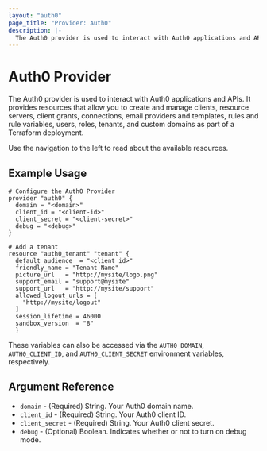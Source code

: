 ```yaml
---
layout: "auth0"
page_title: "Provider: Auth0"
description: |-
  The Auth0 provider is used to interact with Auth0 applications and APIs.
---
```


# Auth0 Provider

The Auth0 provider is used to interact with Auth0 applications and APIs. It provides resources that allow you to create and manage clients, resource servers, client grants, connections, email providers and templates, rules and rule variables, users, roles, tenants, and custom domains as part of a Terraform deployment.

Use the navigation to the left to read about the available resources.

## Example Usage

```hcl
# Configure the Auth0 Provider
provider "auth0" {
  domain = "<domain>"
  client_id = "<client-id>"
  client_secret = "<client-secret>"
  debug = "<debug>"
}

# Add a tenant
resource "auth0_tenant" "tenant" {
  default_audience  = "<client_id>"
  friendly_name = "Tenant Name"
  picture_url   = "http://mysite/logo.png"
  support_email = "support@mysite"
  support_url   = "http://mysite/support"
  allowed_logout_urls = [
    "http://mysite/logout"
  ]
  session_lifetime = 46000
  sandbox_version  = "8"
  }
```

These variables can also be accessed via the `AUTH0_DOMAIN`, `AUTH0_CLIENT_ID`, and `AUTH0_CLIENT_SECRET` environment variables, respectively.

## Argument Reference

* `domain` - (Required) String. Your Auth0 domain name.
* `client_id` - (Required) String. Your Auth0 client ID.
* `client_secret` - (Required) String. Your Auth0 client secret.
* `debug` - (Optional) Boolean. Indicates whether or not to turn on debug mode.
